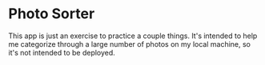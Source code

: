 # Photo Sorter

This app is just an exercise to practice a couple things. It's intended to help me categorize through a large number of photos on my local machine, so it's not intended to be deployed.
